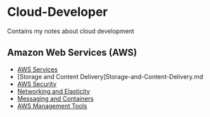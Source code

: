 # Cloud-Developer
Contains my notes about cloud development 

## Amazon Web Services (AWS)
* [AWS Services](AWS-services.md) 
* [Storage and Content Delivery]Storage-and-Content-Delivery.md
* [AWS Security](AWS-Security.md)
* [Networking and Elasticity](Networking-and-Elasticity.md)
* [Messaging and Containers](Messaging-and-Containers.md)
* [AWS Management Tools](AWS-Management.md)